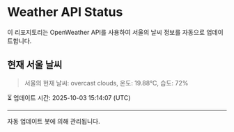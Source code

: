 
# Weather API Status

이 리포지토리는 OpenWeather API를 사용하여 서울의 날씨 정보를 자동으로 업데이트합니다.

## 현재 서울 날씨
> 서울의 현재 날씨: overcast clouds, 온도: 19.88°C, 습도: 72%

⏳ 업데이트 시간: 2025-10-03 15:14:07 (UTC)

---
자동 업데이트 봇에 의해 관리됩니다.
